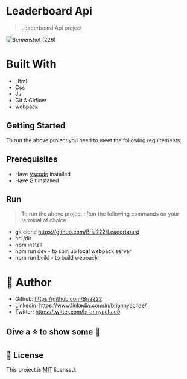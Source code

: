 # Leaderboard Api
> Leaderboard Api project


![Screenshot (226)](https://user-images.githubusercontent.com/64264883/168067381-0f39c54a-f603-4337-bc23-0cc08dbdf792.png)




# Built With

- Html
- Css
- Js
- Git & Gitflow
- webpack 



## Getting Started
To run the above project you need to meet the following requirements:
## Prerequisites
- Have [Vscode](https://code.visualstudio.com/) installed 
- Have [Git](https://git-scm.com/) installed

## Run
> To run the above project :
> Run the following commands on your terminal of choice

- git clone <https://github.com/Bria222/Leaderboard>
- cd /dir
- npm install
- npm run dev - to spin up local webpack server
- npm run build - to build webpack
  


# 🤵 Author
- Github: https://github.com/Bria222
- Linkedin: https://www.linkedin.com/in/briannyachae/
- Twitter: https://twitter.com/briannyachae9
  
##  Give a ⭐ to show some 🤟

## 📝 License

This project is [MIT](LICENSE) licensed.
